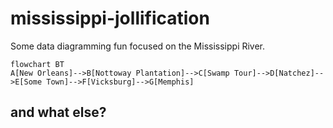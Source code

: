 # mississippi-jollification
Some data diagramming fun focused on the Mississippi River.

```mermaid
flowchart BT
A[New Orleans]-->B[Nottoway Plantation]-->C[Swamp Tour]-->D[Natchez]-->E[Some Town]-->F[Vicksburg]-->G[Memphis]
```

## and what else?
